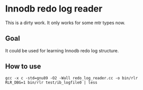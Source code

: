 # Innodb redo log reader
This is a dirty work. It only works for some mtr types now.

## Goal
It could be used for learning Innodb redo log structure.

## How to use
```
gcc -x c -std=gnu89 -O2 -Wall redo_log_reader.cc -o bin/rlr
RLR_DBG=1 bin/rlr test/ib_logfile0 | less
```
